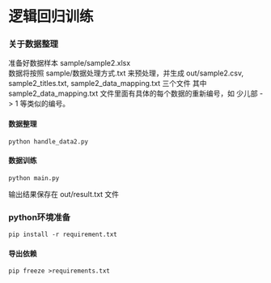# 逻辑回归训练

### 关于数据整理
准备好数据样本 sample/sample2.xlsx  
数据将按照 sample/数据处理方式.txt 来预处理，并生成 out/sample2.csv, sample2_titles.txt, sample2_data_mapping.txt 三个文件
其中 sample2_data_mapping.txt 文件里面有具体的每个数据的重新编号，如 少儿部 -> 1 等类似的编号。

#### 数据整理   
```python handle_data2.py```

#### 数据训练
```python main.py```   

输出结果保存在 out/result.txt 文件


### python环境准备
```pip install -r requirement.txt```


#### 导出依赖
```pip freeze >requirements.txt```
   
   